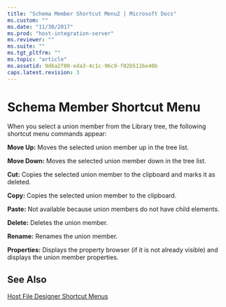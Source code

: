 ```yaml
---
title: "Schema Member Shortcut Menu2 | Microsoft Docs"
ms.custom: ""
ms.date: "11/30/2017"
ms.prod: "host-integration-server"
ms.reviewer: ""
ms.suite: ""
ms.tgt_pltfrm: ""
ms.topic: "article"
ms.assetid: 9d6a2f00-eda3-4c1c-96c9-f02b5116e40b
caps.latest.revision: 3
---
```

# Schema Member Shortcut Menu
When you select a union member from the Library tree, the following shortcut menu commands appear:  
  
 **Move Up:** Moves the selected union member up in the tree list.  
  
 **Move Down:** Moves the selected union member down in the tree list.  
  
 **Cut:** Copies the selected union member to the clipboard and marks it as deleted.  
  
 **Copy:** Copies the selected union member to the clipboard.  
  
 **Paste:** Not available because union members do not have child elements.  
  
 **Delete:** Deletes the union member.  
  
 **Rename:** Renames the union member.  
  
 **Properties:** Displays the property browser (if it is not already visible) and displays the union member properties.  
  
## See Also  
 [Host File Designer Shortcut Menus](../core/host-file-designer-shortcut-menus2.md)